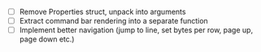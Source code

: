 - [ ] Remove Properties struct, unpack into arguments
- [ ] Extract command bar rendering into a separate function
- [ ] Implement better navigation (jump to line, set bytes per row, page up, page down etc.)
